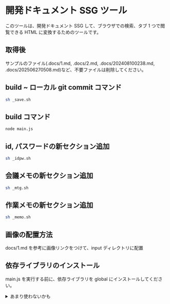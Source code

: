 # 開発ドキュメント SSG ツール

このツールは、開発ドキュメント SSG して、ブラウザでの検索、タブ 1 つで閲覧できる HTML に変換するためのツールです。

## 取得後

サンプルのファイル(.docs/1.md, .docs/2.md, .docs/202408100238.md, .docs/202506270508.md)など、不要ファイルは削除してください。

## build ~ ローカル git commit コマンド

```bash
sh _save.sh
```

## build コマンド

```bash
node main.js
```

## id, パスワードの新セクション追加

```bash
sh _idpw.sh
```

## 会議メモの新セクション追加

```bash
sh _mtg.sh
```

## 作業メモの新セクション追加

```bash
sh _memo.sh
```

## 画像の配置方法

docs/1.md を参考に画像リンクをつけて、input ディレクトリに配置

## 依存ライブラリのインストール

main.js を実行する前に、依存ライブラリを global にインストールしてください。

<details>
<summary>あまり使わないかも</summary>

## 新規 timestamp input md 作成 コマンド(あまり使わないかも)

```bash
node newInput.js
```

## 本ツール用のディレクトリ作成コマンド

※ git clone や zip で取得した場合は不要

```bash
mkdir -p ./input
touch ./main.js
touch ./newInput.js
```

</details>
